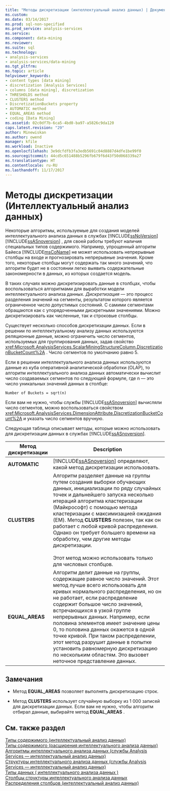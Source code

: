 ```yaml
---
title: "Методы дискретизации (интеллектуальный анализ данных) | Документы Microsoft"
ms.custom: 
ms.date: 03/14/2017
ms.prod: sql-non-specified
ms.prod_service: analysis-services
ms.service: 
ms.component: data-mining
ms.reviewer: 
ms.suite: sql
ms.technology:
- analysis-services
- analysis-services/data-mining
ms.tgt_pltfrm: 
ms.topic: article
helpviewer_keywords:
- content types [data mining]
- discretization [Analysis Services]
- columns [data mining], discretization
- THRESHOLDS method
- CLUSTERS method
- DiscretizationBuckets property
- AUTOMATIC method
- EQUAL_AREAS method
- coding [Data Mining]
ms.assetid: 02c0df7b-6ca5-4bd0-ba97-a5826c9da120
caps.latest.revision: "29"
author: Minewiskan
ms.author: owend
manager: kfile
ms.workload: Inactive
ms.openlocfilehash: 3e9dcfdfb3fa3edb5691c04d8887d4dfe1be99f0
ms.sourcegitcommit: 44cd5c651488b5296fb679f6d43f50d068339a27
ms.translationtype: HT
ms.contentlocale: ru-RU
ms.lasthandoff: 11/17/2017
---
```

# <a name="discretization-methods-data-mining"></a>Методы дискретизации (Интеллектуальный анализ данных)
  Некоторые алгоритмы, используемые для создания моделей интеллектуального анализа данных в службах [!INCLUDE[ssNoVersion](../../includes/ssnoversion-md.md)] [!INCLUDE[ssASnoversion](../../includes/ssasnoversion-md.md)] , для своей работы требуют наличия специальных типов содержимого. Например, упрощенный алгоритм Байеса [!INCLUDE[msCoName](../../includes/msconame-md.md)] не может использовать непрерывные столбцы на входе и прогнозировать непрерывные значения. Кроме того, некоторые столбцы могут содержать так много значений, что алгоритм будет не в состоянии легко выявить содержательные закономерности в данных, из которых создается модель.  
  
 В таких случаях можно дискретизировать данные в столбцах, чтобы воспользоваться алгоритмами для выработки модели интеллектуального анализа данных. *Дискретизация* — это процесс разделения значений на сегменты, результатом которого является ограниченное число допустимых состояний. С самими сегментами обращаются как с упорядоченными дискретными значениями. Можно дискретизировать как численные, так и строковые столбцы.  
  
 Существует несколько способов дискретизации данных. Если в решении по интеллектуальному анализу данных используются реляционные данные, можно ограничить число сегментов, используемых для группирования данных, задав свойство <xref:Microsoft.AnalysisServices.ScalarMiningStructureColumn.DiscretizationBucketCount%2A> . Число сегментов по умолчанию равно 5.  
  
 Если в решении интеллектуального анализа данных используются данные из куба оперативной аналитической обработки (OLAP), то алгоритм интеллектуального анализа данных автоматически вычислит число создаваемых сегментов по следующей формуле, где n — это число уникальных значений данных в столбце:  
  
 `Number of Buckets = sqrt(n)`  
  
 Если вам не нужно, чтобы службы [!INCLUDE[ssASnoversion](../../includes/ssasnoversion-md.md)] вычисляли число сегментов, можно воспользоваться свойством <xref:Microsoft.AnalysisServices.DimensionAttribute.DiscretizationBucketCount%2A> и указать число сегментов вручную.  
  
 Следующая таблица описывает методы, которые можно использовать для дискретизации данных в службах [!INCLUDE[ssASnoversion](../../includes/ssasnoversion-md.md)].  
  
|Метод дискретизации|Description|  
|---------------------------|-----------------|  
|**AUTOMATIC**|[!INCLUDE[ssASnoversion](../../includes/ssasnoversion-md.md)] определяют, какой метод дискретизации использовать.|  
|**CLUSTERS**|Алгоритм разделяет данные на группы путем создания выборки обучающих данных, инициализации по ряду случайных точек и дальнейшего запуска несколько итераций алгоритма кластеризации (Майкрософт) с помощью метода кластеризации с максимизацией ожидания (EM). Метод **CLUSTERS** полезен, так как он работает с любой кривой распределения. Однако он требует большего времени на обработку, чем другие методы дискретизации.<br /><br /> Этот метод можно использовать только для числовых столбцов.|  
|**EQUAL_AREAS**|Алгоритм делит данные на группы, содержащие равное число значений. Этот метод лучше всего использовать для кривых нормального распределения, но он не работает, если распределение содержит большое число значений, встречающихся в узкой группе непрерывных данных. Например, если половина элементов имеет значение цены 0, то половина данных окажется в одной точке кривой. При таком распределении, этот метод разрушит данные в попытке установить равномерную дискретизацию по нескольким областям. Это вызовет неточное представление данных.|  
  
## <a name="remarks"></a>Замечания  
  
-   Метод **EQUAL_AREAS** позволяет выполнять дискретизацию строк.  
  
-   Метод **CLUSTERS** использует случайную выборку из 1 000 записей для дискретизации данных. Если вам не нужно, чтобы алгоритм отбирал данные, выбирайте метод **EQUAL_AREAS** .  
  
  
  
## <a name="see-also"></a>См. также раздел  
 [Типы содержимого (интеллектуальный анализ данных)](../../analysis-services/data-mining/content-types-data-mining.md)   
 [Типы содержимого (расширения интеллектуального анализа данных)](../../dmx/content-types-dmx.md)   
 [Алгоритмы интеллектуального анализа данных (службы Analysis Services — интеллектуальный анализ данных)](../../analysis-services/data-mining/data-mining-algorithms-analysis-services-data-mining.md)   
 [Структуры интеллектуального анализа данных (службы Analysis Services — интеллектуальный анализ данных)](../../analysis-services/data-mining/mining-structures-analysis-services-data-mining.md)   
 [Типы данных &#40; интеллектуального анализа данных &#41;](../../analysis-services/data-mining/data-types-data-mining.md)   
 [Столбцы структуры интеллектуального анализа данных](../../analysis-services/data-mining/mining-structure-columns.md)   
 [Распределения столбцов (интеллектуальный анализ данных)](../../analysis-services/data-mining/column-distributions-data-mining.md)  
  
  
